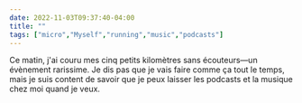 ---date: 2022-11-03T09:37:40-04:00title: ""tags: ["micro","Myself","running","music","podcasts"]---Ce matin, j'ai couru mes cinq petits kilomètres sans écouteurs—un évènement rarissime. Je dis pas que je vais faire comme ça tout le temps, mais je suis content de savoir que je peux laisser les podcasts et la musique chez moi quand je veux.